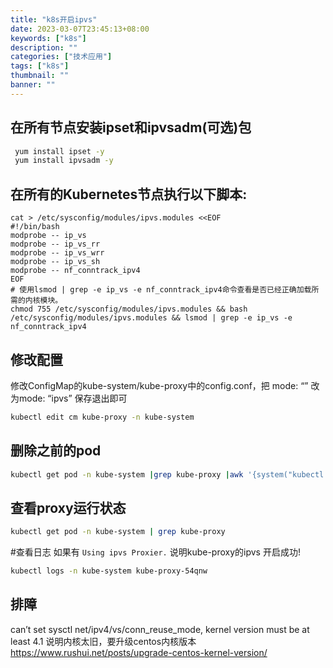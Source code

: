 ```yaml
---
title: "k8s开启ipvs"
date: 2023-03-07T23:45:13+08:00
keywords: ["k8s"]
description: ""
categories: ["技术应用"]
tags: ["k8s"]
thumbnail: ""
banner: ""
---
```


## 在所有节点安装ipset和ipvsadm(可选)包
```bash
 yum install ipset -y
 yum install ipvsadm -y
```
## 在所有的Kubernetes节点执行以下脚本:
```
cat > /etc/sysconfig/modules/ipvs.modules <<EOF
#!/bin/bash
modprobe -- ip_vs
modprobe -- ip_vs_rr
modprobe -- ip_vs_wrr
modprobe -- ip_vs_sh
modprobe -- nf_conntrack_ipv4
EOF
# 使用lsmod | grep -e ip_vs -e nf_conntrack_ipv4命令查看是否已经正确加载所需的内核模块。
chmod 755 /etc/sysconfig/modules/ipvs.modules && bash /etc/sysconfig/modules/ipvs.modules && lsmod | grep -e ip_vs -e nf_conntrack_ipv4
```
## 修改配置
修改ConfigMap的kube-system/kube-proxy中的config.conf，把 mode: “” 改为mode: “ipvs” 保存退出即可
```bash
kubectl edit cm kube-proxy -n kube-system
```
## 删除之前的pod
```bash
kubectl get pod -n kube-system |grep kube-proxy |awk '{system("kubectl delete pod "$1" -n kube-system")}'
```
## 查看proxy运行状态
```bash
kubectl get pod -n kube-system | grep kube-proxy
```

#查看日志
如果有 `Using ipvs Proxier.` 说明kube-proxy的ipvs 开启成功!
 ```bash
 kubectl logs -n kube-system kube-proxy-54qnw
```
## 排障
can’t set sysctl net/ipv4/vs/conn_reuse_mode, kernel version must be at least 4.1
说明内核太旧，要升级centos内核版本
https://www.rushui.net/posts/upgrade-centos-kernel-version/